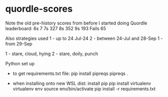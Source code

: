 # quordle-scores

Note the old pre-history scores from before I started doing Quordle leaderboard:
6s 7
7s 327
8s 352
9s 193
Fails 65

Also strategies used
1 - up to 24 Jul-24
2 - between 24-Jul and 28-Sep
1 - from 29-Sep

1 - stare, cloud, hying
2 - stare, doily, punch


Python set up 
- to get requirements.txt file:
pip install pipreqs
pipreqs .

- when installing onto new WSL dist:
install pip
pip install virtualenv
virtualenv env
source env/bin/activate
pip install -r requirements.txt